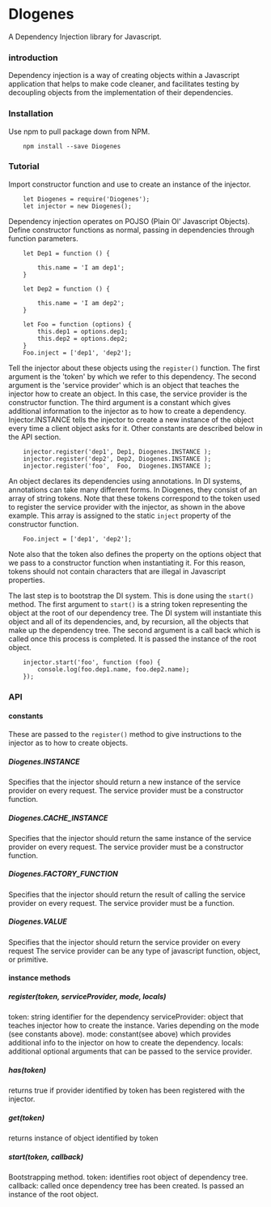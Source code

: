 # DIogenes

A Dependency Injection library for Javascript.

### introduction
Dependency injection is a way of creating objects within a Javascript application that helps to make code cleaner, and facilitates testing by decoupling objects from the implementation of their dependencies.

### Installation
Use npm to pull package down from NPM.
```
    npm install --save Diogenes
```

### Tutorial

Import constructor function and use to create an instance of the injector.
```
    let Diogenes = require('Diogenes');
    let injector = new Diogenes();
```
Dependency injection operates on POJSO (Plain Ol' Javascript Objects). Define constructor functions as normal, passing in dependencies through function parameters.
```
    let Dep1 = function () {

        this.name = 'I am dep1';
    }

    let Dep2 = function () {

        this.name = 'I am dep2';
    }

    let Foo = function (options) {
        this.dep1 = options.dep1;
        this.dep2 = options.dep2;
    }
    Foo.inject = ['dep1', 'dep2'];
```
Tell the injector about these objects using the `register()` function. The first argument is the 'token' by which we refer to this dependency. The second argument is the 'service provider' which is an object that teaches the injector how to create an object. In this case, the service provider is the constructor function. The third argument is a constant which gives additional information to the injector as to how to create a dependency. Injector.INSTANCE tells the injector to create a new instance of the object every time a client object asks for it. Other constants are described below in the API section.
```
    injector.register('dep1', Dep1, Diogenes.INSTANCE );
    injector.register('dep2', Dep2, Diogenes.INSTANCE );
    injector.register('foo',  Foo,  Diogenes.INSTANCE );
```

An object declares its dependencies using annotations. In DI systems, annotations can take many different forms. In Diogenes, they consist of an  array of string tokens. Note that these tokens correspond to the token used to register the service provider with the injector, as shown in the above example. This array is assigned to the static `inject` property of the constructor function.

```
    Foo.inject = ['dep1', 'dep2'];
```

Note also that the token also defines the property on the options object that we pass to a constructor function when instantiating it. For this reason, tokens should not contain characters that are illegal in Javascript properties.

The last step is to bootstrap the DI system. This is done using the `start()` method. The first argument to `start()` is a string token representing the object at the root of our dependency tree. The DI system will instantiate this object and all of its dependencies, and, by recursion, all the objects that make up the dependency tree. The second argument is a call back which is called once this process is completed. It is passed the instance of the root object.

```
    injector.start('foo', function (foo) {
        console.log(foo.dep1.name, foo.dep2.name);
    });
```
### API

#### constants

These are passed to the `register()` method to give instructions to the injector as to how to create objects.

##### Diogenes.INSTANCE

Specifies that the injector should return a new instance of the service provider on every request.
The service provider must be a constructor function.

##### Diogenes.CACHE_INSTANCE

Specifies that the injector should return the same instance of the service provider on every request.
The service provider must be a constructor function.

##### Diogenes.FACTORY_FUNCTION
Specifies that the injector should return the result of calling the service provider on every request.
The service provider must be a function.

##### Diogenes.VALUE
Specifies that the injector should return the service provider on every request
The service provider can be any type of javascript function, object, or primitive.

#### instance methods

##### register(token, serviceProvider, mode, locals)

token: string identifier for the dependency
serviceProvider: object that teaches injector how to create the instance. Varies depending on the mode (see constants above).
mode: constant(see above) which provides additional info to the injector on how to create the dependency.
locals: additional optional arguments that can be passed to the service provider.

##### has(token)
returns true if provider identified by token has been registered with the injector.
    
##### get(token)
returns instance of object identified by token
    
##### start(token, callback)
Bootstrapping method.
token: identifies root object of dependency tree.
callback: called once dependency tree has been created. Is passed an instance of the root object.

